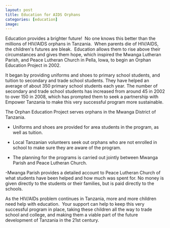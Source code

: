 ```yaml
---
layout: post
title: Education for AIDS Orphans
categories: [education]
image:
---
```

Education provides a brighter future!  No one knows this better than the millions of HIV/AIDS orphans in Tanzania.  When parents die of HIV/AIDS, the children's futures are bleak.  Education allows them to rise above their circumstances and gives them hope, which inspired the Mwanga Lutheran Parish, and Peace Lutheran Church in Pella, Iowa, to begin an Orphan Education Project in 2002.

It began by providing uniforms and shoes to primary school students, and tuition to secondary and trade school students. They have helped an average of about 350 primary school students each year. The number of secondary and trade school students has increased from around 45 in 2002 to over 150 in 2008, which has prompted them to seek a partnership with Empower Tanzania to make this very successful program more sustainable.

The Orphan Education Project serves orphans in the Mwanga District of Tanzania.

- Uniforms and shoes are provided for area students in the program, as well as tuition.

- Local Tanzanian volunteers seek out orphans who are not enrolled in school to make sure they are aware of the program.

- The planning for the programs is carried out jointly between Mwanga Parish and Peace Lutheran Church.

-Mwanga Parish provides a detailed account to Peace Lutheran Church of what students have been helped and how much was spent for. No money is given directly to the students or their families, but is paid directly to the schools.

As the HIV/AIDs problem continues in Tanzania, more and more children need help with education.  Your support can help to keep this very successful program in place, taking these children all the way to trade school and college, and making them a viable part of the future development of Tanzania in the 21st century.



